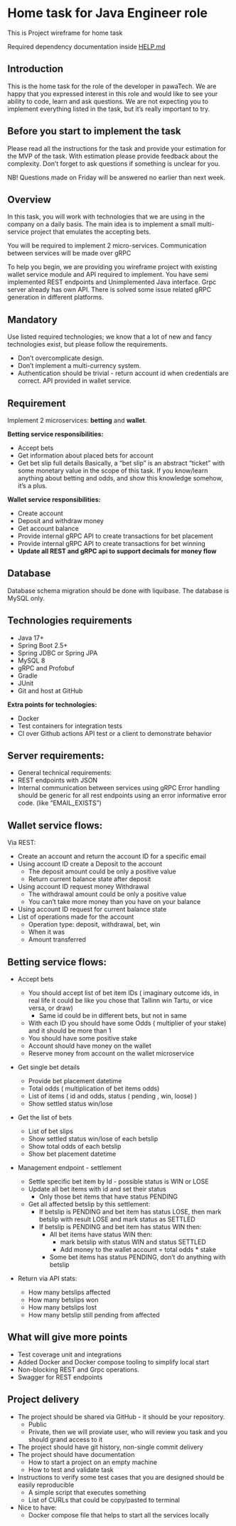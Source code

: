 # Home task for Java Engineer role
This is Project wireframe for home task

Required dependency documentation inside [HELP.md](HELP.md)



## Introduction
This is the home task for the role of the  developer in pawaTech.
We are happy that you expressed interest in this role and would like to see your ability to code, learn and ask questions.
We are not expecting you to implement everything listed in the task, but it’s really important to try.

## Before you start to implement the task
Please read all the instructions for the task and provide your estimation for the MVP of the task.
With estimation please provide feedback about the complexity.
Don’t forget to ask questions if something is unclear for you.

NB! Questions made on Friday will be answered no earlier than next week.

## Overview

In this task, you will work with technologies that we are using in the company on a daily basis.
The main idea is to implement a small multi-service project that emulates the accepting bets.

You will be required to implement 2 micro-services. Communication between services will be made over gRPC

To help you begin, we are providing you wireframe project with existing wallet service module and API required to implement.
You have semi implemented REST endpoints and Unimplemented Java interface. Grpc server already has own API.
There is solved some issue related gRPC generation in different platforms.


## Mandatory
Use listed required technologies; we know that a lot of new and fancy technologies exist, but please follow the requirements.

* Don’t overcomplicate design.
* Don’t implement a multi-currency system.
* Authentication should be trivial - return account id when credentials are correct. API provided in wallet service.

## Requirement
Implement 2 microservices: **betting** and **wallet**.

**Betting service responsibilities:**
* Accept bets
* Get information about placed bets for account
* Get bet slip full details
Basically, a “bet slip” is an abstract “ticket” with some monetary value in the scope of this task. If you know/learn anything about betting and odds, and show this knowledge somehow, it’s a plus.



**Wallet service responsibilities:**
* Create account
* Deposit and withdraw money
* Get account balance
* Provide internal gRPC API to create transactions for bet placement
* Provide internal gRPC API to create transactions for bet winning
* **Update all REST and gRPC api to support decimals for money flow**
 


## Database
Database schema migration should be done with liquibase.
The database is MySQL only.
## Technologies requirements
* Java 17+
* Spring Boot 2.5+
* Spring JDBC or Spring JPA
* MySQL 8
* gRPC and Profobuf
* Gradle
* JUnit
* Git and host at GitHub 

**Extra points for technologies:**
* Docker
* Test containers for integration tests
* CI over Github actions
API test or a client to demonstrate behavior




## Server requirements:
* General technical requirements:
* REST endpoints with JSON
* Internal communication between services using gRPC
Error handling should be generic for all rest endpoints using an error informative error code. (like “EMAIL_EXISTS”)

## Wallet service flows:
Via REST:
* Create an account and return the account ID for a specific email
* Using account ID create a Deposit to the account
  * The deposit amount could be only a positive value
  * Return current balance state after deposit
* Using account ID request money Withdrawal
  * The withdrawal amount could be only a positive value
  * You can’t take more money than you have on your balance
* Using account ID request for current balance state
* List of operations made for the account
  * Operation type: deposit, withdrawal, bet, win
  * When it was
  * Amount transferred

## Betting service flows:
* Accept bets
  * You should accept list of bet item IDs ( imaginary outcome ids, in real life it could be like you chose that Tallinn win Tartu, or vice versa, or 
  draw)
    * Same id could be in different bets, but not in same
  * With each ID you should have some Odds ( multiplier of your stake) and it should be more than 1
  * You should have some positive stake
  * Account should have money on the wallet
  * Reserve money from account on the wallet microservice
  
* Get single bet details
  * Provide bet placement datetime
  * Total odds ( multiplication of bet items odds)
  * List of items ( id and odds, status ( pending , win, loose) )
  * Show settled status win/lose

* Get the list of bets
  * List of bet slips
  * Show settled status win/lose of each betslip
  * Show total odds of each betslip
  * Show bet placement datetime
* Management endpoint - settlement
  * Settle specific bet item by Id - possible status is WIN or LOSE
  * Update all bet items with id and set their status
    * Only those bet items that have status PENDING
  * Get all affected betslip by this settlement:
    * If betslip is PENDING and bet item has status LOSE, then mark betslip with result LOSE and mark status as SETTLED
    * If betslip is PENDING and bet item has status WIN then:
      * All bet items have status WIN then:
        * mark betslip with status WIN and status SETTLED
        * Add money to the wallet account = total odds * stake
      * Some bet items has status PENDING, don’t do anything with betslip
* Return via API stats:
  * How many betslips affected
  * How many betslips won
  * How many betslips lost
  * How many betslip still pending from affected



## What will give more points
* Test coverage unit and integrations
* Added Docker and Docker compose tooling to simplify local start
* Non-blocking REST and Grpc operations.
* Swagger for REST endpoints

## Project delivery
* The project should be shared via GitHub - it should be your repository.
  * Public
  * Private, then we will proviate user, who will review you task and you should grand access to it
* The project should have git history, non-single commit delivery
* The project should have documentation
  * How to start a project on an empty machine
  * How to test and validate task
* Instructions to verify some test cases that you are designed should be easily reproducible
  * A simple script that executes something
  * List of CURLs that could be copy/pasted to terminal
* Nice to have:
  * Docker compose file that helps to start all the services locally
